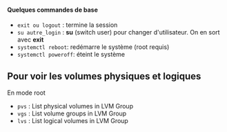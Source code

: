 #### Quelques commandes de base
- `exit ou logout` : termine la session
- `su autre_login` : **su** (switch user) pour changer d'utilisateur. On en sort avec **exit**
- `systemctl reboot`: redémarre le système (root requis)
- `systemctl poweroff`: éteint le système

## Pour voir les volumes physiques et logiques
En mode root
- `pvs` : List physical volumes in LVM Group
- `vgs` : List volume groups in LVM Group
- `lvs` : List logical volumes in LVM Group